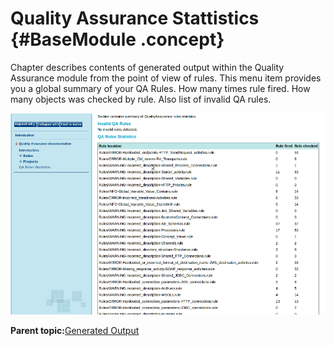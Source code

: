 # Quality Assurance Stattistics {#BaseModule .concept}

Chapter describes contents of generated output within the Quality Assurance module from the point of view of rules. This menu item provides you a global summary of your QA Rules. How many times rule fired. How many objects was checked by rule. Also list of invalid QA rules.

![Quality Assurance Stattistics](img/QAStatistics.png "Quality Assurance Stattistics")

**Parent topic:**[Generated Output](../../../modules/qa/output/index.md)

